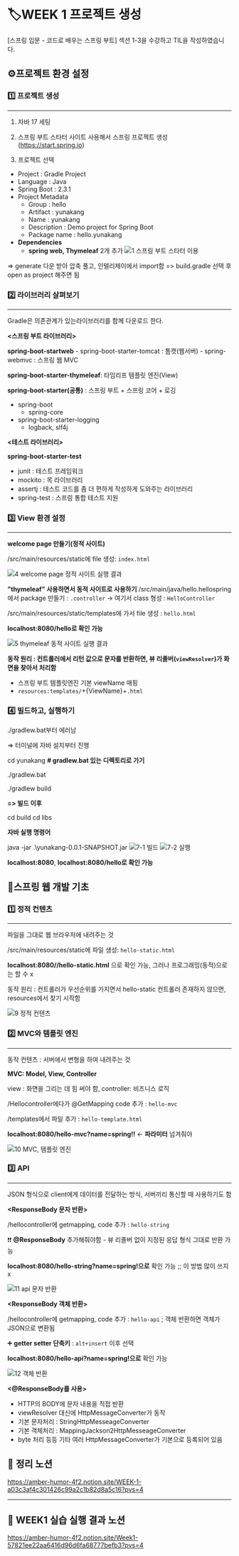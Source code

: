 # 🏷️WEEK 1 프로젝트 생성
[스프링 입문 - 코드로 배우는 스프링 부트] 섹션 1-3을 수강하고 TIL을 작성하였습니다.
## ⚙️프로젝트 환경 설정
### 1️⃣ 프로젝트 생성
---------------------
1. 자바 17 세팅

2. 스프링 부트 스타터 사이트 사용해서 스프링 프로젝트 생성 (<https://start.spring.io>)

3. 프로젝트 선택
- Project : Gradle Project
- Language : Java
- Spring Boot : 2.3.1
- Project Metadata
    - Group : hello
    - Artifact : yunakang
    - Name : yunakang
    - Description : Demo project for Spring Boot
    - Package name : hello.yunakang
- **Dependencies**
    - **spring web, Thymeleaf** 2개 추가
![1  스프링 부트 스타터 이용](https://github.com/user-attachments/assets/c62dcdda-0737-4608-b007-4be6677792cb)

=> generate 다운 받아 압축 풀고, 인텔리제이에서 import함 => build.gradle 선택 후 open as project 해주면 됨

### 2️⃣ 라이브러리 살펴보기
-----------------------
Gradle은 의존관계가 있는라이브러리를 함께 다운로드 한다.

**<스프링 부트 라이브러리>**

**spring-boot-startweb**
	- spring-boot-starter-tomcat : 톰캣(웹서버)
	- spring-webmvc : 스프링 웹 MVC
	
**spring-boot-starter-thymeleaf**: 타임리프 템플릿 엔진(View)

**spring-boot-starter(공통)** : 스프링 부트 + 스프링 코어 + 로깅
 - spring-boot
	 - spring-core
 - spring-boot-starter-logging
	 - logback, slf4j
	 
**<테스트 라이브러리>**

**spring-boot-starter-test**
 - junit : 테스트 프레임워크
 - mockito : 목 라이브러리
 - assertj : 테스트 코드를 좀 더 편하게 작성하게 도와주는 라이브러리
 - spring-test : 스프링 통합 테스트 지원

### 3️⃣ View 환경 설정
--------------------------
**welcome page 만들기(정적 사이트)**

/src/main/resources/static에 file 생성: `index.html`

![4  welcome page 정적 사이트 실행 결과](https://github.com/user-attachments/assets/a3c842bd-c5fa-4a19-9462-e5ddabf44e3d)

**"thymeleaf" 사용하면서 동적 사이트로 사용하기**
/src/main/java/hello.hellospring에서 package 만들기 : `.controller` → 여기서 class 형성 : `HelloController` 

/src/main/resources/static/templates에 가서 file 생성 : `hello.html`

**localhost:8080/hello로 확인 가능**

![5  thymeleaf 동적 사이트 실행 결과](https://github.com/user-attachments/assets/3570745f-33c3-42a8-877f-6bacb3f1209b)

**동작 원리 : 컨트롤러에서 리턴 값으로 문자를 반환하면, 뷰 리졸버(`viewResolver`)가 화면을 찾아서 처리함**

- 스프링 부트 템플릿엔진 기본 viewName 매핑
- `resources:templates/`+{ViewName}+`.html`

### 4️⃣ 빌드하고, 실행하기
./gradlew.bat부터 에러남

⇒ 터미널에 자바 설치부터 진행

cd yunakang **# gradlew.bat 있는 디렉토리로 가기**

./gradlew.bat

./gradlew build

**=> 빌드 이후**

cd build
cd libs

**자바 실행 명령어**

java -jar .\yunakang-0.0.1-SNAPSHOT.jar
![7-1 빌드](https://github.com/user-attachments/assets/2a9d47db-e09e-4c64-899f-5f3e4b3afc8b)
![7-2 실행](https://github.com/user-attachments/assets/e078204c-14e1-425b-8505-7030c1e7fedb)

**localhost:8080**, **localhost:8080/hello로 확인 가능**


## 🌱스프링 웹 개발 기초
### 1️⃣ 정적 컨텐츠
---------------------
파일을 그대로 웹 브라우저에 내려주는 것

/src/main/resources/static에 파일 생성: `hello-static.html`

**localhost:8080//hello-static.html** 으로 확인 가능, 그러나 프로그래밍(동적)으로는 할 수 x

동작 원리 : 컨트롤러가 우선순위를 가지면서 hello-static 컨트롤러 존재하지 않으면, resources에서 찾기 시작함

![9  정적 컨텐츠](https://github.com/user-attachments/assets/e4b8e5bf-7ef9-4c66-80c9-4607670c14eb)

### 2️⃣ MVC와 템플릿 엔진
---------------------------
동작 컨텐츠 : 서버에서 변형을 하여 내려주는 것

**MVC: Model, View, Controller**

view : 화면을 그리는 데 힘 써야 함, controller: 비즈니스 로직

/Hellocontroller에다가 @GetMapping code 추가 : `hello-mvc`

/templates에서 파일 추가 : `hello-template.html`

**localhost:8080/hello-mvc?name=spring!!** ← **파라미터** 넘겨줘야

![10  MVC, 템플릿 엔진](https://github.com/user-attachments/assets/e7e65dad-f2f5-4361-a1e9-30dd568b9552)

### 3️⃣ API
--------------------------
JSON 형식으로 client에게 데이터를 전달하는 방식, 서버끼리 통신할 때 사용하기도 함

**<ResponseBody 문자 반환>**

/hellocontroller에 getmapping, code 추가 : `hello-string`

❗❗ **@ResponseBody** 추가해줘야함 - 뷰 리졸버  없이 지정된 응답 형식 그대로 반환 가능

**localhost:8080/hello-string?name=spring!으로** 확인 가능 ;; 이 방법 많이 쓰지 x


![11  api 문자 반환](https://github.com/user-attachments/assets/b1f09ad7-263f-409f-b3be-4bb59750ed48)

**<ResponseBody 객체 반환>**

/hellocontroller에 getmapping, code 추가 : `hello-api` ; 객체 반환하면 객체가 JSON으로 변환됨

➕ **getter setter 단축키** : `alt+insert` 이후 선택

**localhost:8080/hello-api?name=spring!으로** 확인 가능

![12  객체 반환](https://github.com/user-attachments/assets/bce43c5d-c404-4d4b-8572-7220b36e6099)

**<@ResponseBody를 사용>**

- HTTP의 BODY에 문자 내용을 직접 반환
- viewResolver 대신에 HttpMessageConverter가 동작
- 기본 문자처리 : StringHttpMesseageConverter
- 기본 객체처리 : MappingJackson2HttpMesseageConverter
- byte 처리 등등 기타 여러 HttpMessageConverter가 기본으로 등록되어 있음

## 🧡 정리 노션

<https://amber-humor-4f2.notion.site/WEEK-1-a03c3af4c301426c99a2c1b82d8a5c16?pvs=4>

---------------------
## 🧡 WEEK1 실습 실행 결과 노션
<https://amber-humor-4f2.notion.site/Week1-57821ee22aa6416d96d6fa68777befb3?pvs=4>






